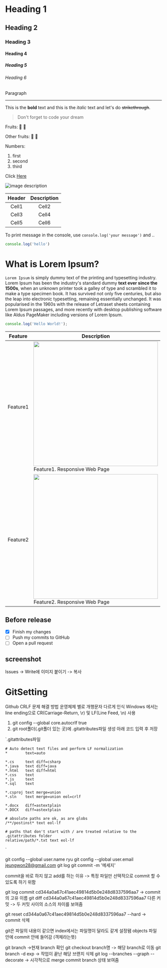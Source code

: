 <!-- Heading -->
# Heading 1
## Heading 2
### Heading 3
#### Heading 4
##### Heading 5
###### Heading 6
Paragraph

<!-- Line -->
___

<!-- Text attributes -->
This is the **bold** text and this is the *italic* text and let's do ~~strikethrough~~.

<!-- Quote -->
> Don't forget to code your dream 

<!-- Bullet list -->
Fruits:
🍎
🍋

Other fruits:
🍑
🍏

<!-- Numbered list -->
Numbers:
1. first
2. second
3. third

<!-- Link -->
Click [Here]()

<!-- Image -->
![image description](https://user-images.githubusercontent.com/61736137/102153953-b2881000-3ebb-11eb-9581-7026bc8e169e.jpg)


<!-- Table -->
|Header|Description|
|:--:|:--:|
|Cell1|Cell2|
|Cell3|Cell4|
|Cell5|Cell6|

<!-- Code -->
To print message in the console, use `console.log('your message')` and ..

```ts
console.log('hello')
```

<!-- PR Description Example -->
# What is Lorem Ipsum?
`Lorem Ipsum` is simply dummy text of the printing and typesetting industry. Lorem Ipsum has been the industry's standard dummy **text ever since the 1500s**, when an unknown printer took a galley of type and scrambled it to make a type specimen book. It has survived not only five centuries, but also the leap into electronic typesetting, remaining essentially unchanged. It was popularised in the 1960s with the release of Letraset sheets containing Lorem Ipsum passages, and more recently with desktop publishing software like Aldus PageMaker including versions of Lorem Ipsum.

```ts
console.log('Hello World!');
```

|Feature|Description|
|--|--|
|Feature1|<img src="https://user-images.githubusercontent.com/61736137/102153953-b2881000-3ebb-11eb-9581-7026bc8e169e.jpg" width="400"><br>Feature1. Responsive Web Page|
|Feature2|<img src="https://user-images.githubusercontent.com/61736137/102153956-b451d380-3ebb-11eb-9ab7-f8bad6c05a97.png" width="400"><br>Feature2. Responsive Web Page|

## Before release
- [x] Finish my changes
- [ ] Push my commits to GitHub
- [ ] Open a pull request

## screenshot
Issues -> Write에 이미지 붙이기 -> 복사

# GitSetting

Github CRLF 문제 해결 방법
운영체제 별로 개행문자 다르게 인식
Windows 에서는 line ending으로 CR(Carriage-Return, \r) 및 LF(Line Feed, \n) 사용

1. git config --global core.autocrlf true
2. git root폴더(.git폴더 있는 곳)에 .gitattributes파일 생성
아래 코드 입력 후 저장


`.gitattributes파일

    # Auto detect text files and perform LF normalization
    *        text=auto

    *.cs     text diff=csharp
    *.java   text diff=java
    *.html   text diff=html
    *.css    text
    *.js     text
    *.sql    text

    *.csproj text merge=union
    *.sln    text merge=union eol=crlf

    *.docx   diff=astextplain
    *.DOCX   diff=astextplain

    # absolute paths are ok, as are globs
    /**/postinst* text eol-lf

    # paths that don't start with / are treated relative to the .gitattributes folder
    relative/path/*.txt text eol-lf
`




git config --global user.name ryu
git config --global user.email jeungwon28@gmail.com
git log
git commit -m '메세지'

commit을 바로 하지 않고 add를 하는 이유 -> 특정 파일만 선택적으로 commit 할 수 있도록 하기 위함

git log
commit cd344a0a67c41aec49814d5b0e248d8337596aa7 -> commit의 고유 이름
git diff cd344a0a67c41aec49814d5b0e248d8337596aa7 다른 커밋 -> 두 커밋 사이의 소스의 차이를 보여줌

git reset cd344a0a67c41aec49814d5b0e248d8337596aa7 --hard -> commit 삭제


git은 파일의 내용이 같으면 index에서는 파일명이 달라도 같게 설정됌
objects 파일 안에 commit 안에 들어감 (객체라는뜻)

git branch ->현재 branch 확인
git checkout branch명 -> 해당 branch로 이동
git branch -d exp -> 작업이 끝난 해당 브랜치 삭제
git log --branches --graph --decorate -> 시각적으로 merge commit branch 상태 보여줌

